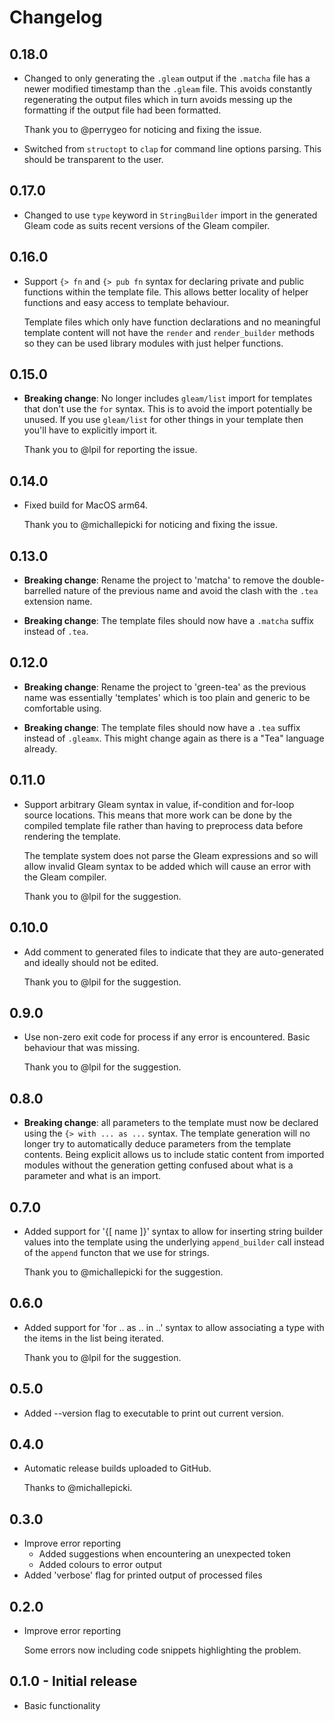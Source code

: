 # Changelog

## 0.18.0

- Changed to only generating the `.gleam` output if the `.matcha` file has a newer modified timestamp than the `.gleam`
  file. This avoids constantly regenerating the output files which in turn avoids messing up the formatting if the
  output file had been formatted.

  Thank you to @perrygeo for noticing and fixing the issue.

- Switched from `structopt` to `clap` for command line options parsing. This should be transparent to the user.

## 0.17.0

- Changed to use `type` keyword in `StringBuilder` import in the generated Gleam code as suits recent
  versions of the Gleam compiler.

## 0.16.0

- Support `{> fn` and `{> pub fn` syntax for declaring private and public functions within the
  template file. This allows better locality of helper functions and easy access to template
  behaviour.

  Template files which only have function declarations and no meaningful template content will not
  have the `render` and `render_builder` methods so they can be used library modules with just
  helper functions.

## 0.15.0

- **Breaking change**: No longer includes `gleam/list` import for templates that don't use the `for`
  syntax. This is to avoid the import potentially be unused. If you use `gleam/list` for other
  things in your template then you'll have to explicitly import it.

  Thank you to @lpil for reporting the issue.

## 0.14.0

- Fixed build for MacOS arm64.

  Thank you to @michallepicki for noticing and fixing the issue.

## 0.13.0

- **Breaking change**: Rename the project to 'matcha' to remove the double-barrelled nature of the
  previous name and avoid the clash with the `.tea` extension name.

- **Breaking change**: The template files should now have a `.matcha` suffix instead of `.tea`.

## 0.12.0

- **Breaking change**: Rename the project to 'green-tea' as the previous name was essentially
  'templates' which is too plain and generic to be comfortable using.

- **Breaking change**: The template files should now have a `.tea` suffix instead of `.gleamx`. This
  might change again as there is a "Tea" language already.

## 0.11.0

- Support arbitrary Gleam syntax in value, if-condition and for-loop source locations. This means
  that more work can be done by the compiled template file rather than having to preprocess data
  before rendering the template.

  The template system does not parse the Gleam expressions and so will allow invalid Gleam syntax to
  be added which will cause an error with the Gleam compiler. 

  Thank you to @lpil for the suggestion.

## 0.10.0

- Add comment to generated files to indicate that they are auto-generated and ideally should not be
  edited.

  Thank you to @lpil for the suggestion.

## 0.9.0

- Use non-zero exit code for process if any error is encountered. Basic behaviour that was missing.

  Thank you to @lpil for the suggestion.

## 0.8.0

- **Breaking change**: all parameters to the template must now be declared using the `{> with ... as
  ...` syntax. The template generation will no longer try to automatically deduce parameters from
  the template contents. Being explicit allows us to include static content from imported modules
  without the generation getting confused about what is a parameter and what is an import.

## 0.7.0

- Added support for '{[ name ]}' syntax to allow for inserting string builder values into the
  template using the underlying `append_builder` call instead of the `append` functon that we use
  for strings.

  Thank you to @michallepicki for the suggestion.

## 0.6.0

- Added support for 'for .. as .. in ..' syntax to allow associating a type with the items in the
  list being iterated.

  Thank you to @lpil for the suggestion.

## 0.5.0

- Added --version flag to executable to print out current version.

## 0.4.0

- Automatic release builds uploaded to GitHub.

  Thanks to @michallepicki.

## 0.3.0

- Improve error reporting
  - Added suggestions when encountering an unexpected token
  - Added colours to error output
- Added 'verbose' flag for printed output of processed files

## 0.2.0

- Improve error reporting

  Some errors now including code snippets highlighting the problem.

## 0.1.0 - Initial release

- Basic functionality

